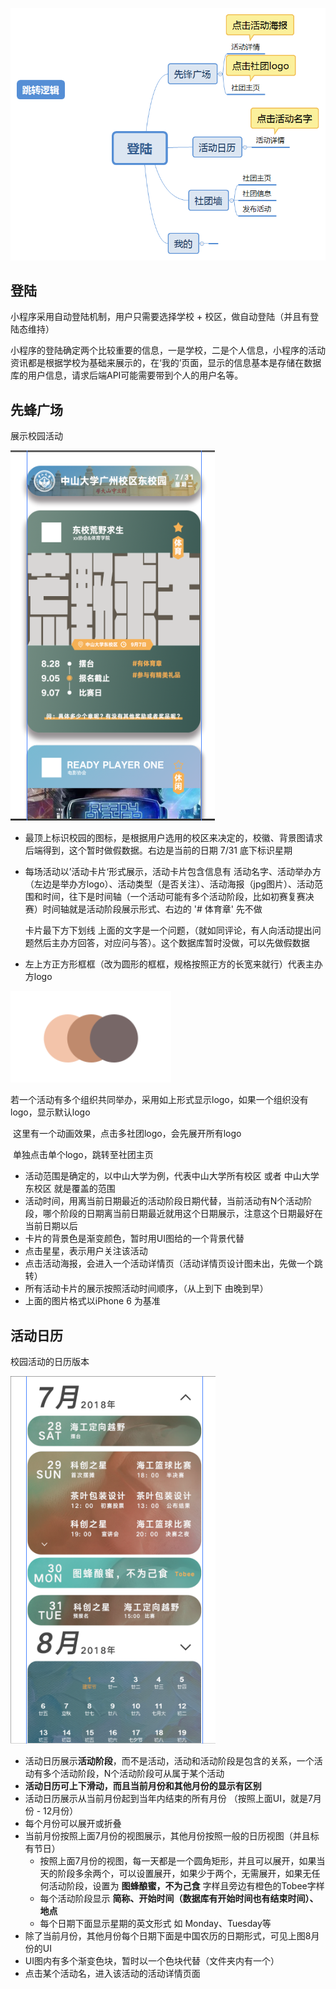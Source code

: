 ![](UI/跳转逻辑.png)

## 登陆

小程序采用自动登陆机制，用户只需要选择学校 + 校区，做自动登陆（并且有登陆态维持）

小程序的登陆确定两个比较重要的信息，一是学校，二是个人信息，小程序的活动资讯都是根据学校为基础来展示的，在‘我的’页面，显示的信息基本是存储在数据库的用户信息，请求后端API可能需要带到个人的用户名等。

## 先蜂广场

展示校园活动

![](UI/先蜂广场/先蜂广场.jpg)

* 最顶上标识校园的图标，是根据用户选用的校区来决定的，校徽、背景图请求后端得到，这个暂时做假数据。右边是当前的日期 7/31 底下标识星期

* 每场活动以’活动卡片‘形式展示，活动卡片包含信息有 活动名字、活动举办方（左边是举办方logo）、活动类型（是否关注）、活动海报（jpg图片）、活动范围和时间，往下是时间轴（一个活动可能有多个活动阶段，比如初赛复赛决赛）时间轴就是活动阶段展示形式、右边的 '# 体育章' 先不做

  卡片最下方下划线 上面的文字是一个问题，（就如同评论，有人向活动提出问题然后主办方回答，对应问与答）。这个数据库暂时没做，可以先做假数据

* 左上方正方形框框（改为圆形的框框，规格按照正方的长宽来就行）代表主办方logo


![](UI/先蜂广场/多社团logo.png)

​	若一个活动有多个组织共同举办，采用如上形式显示logo，如果一个组织没有logo，显示默认logo

​	这里有一个动画效果，点击多社团logo，会先展开所有logo

​	单独点击单个logo，跳转至社团主页

* 活动范围是确定的，以中山大学为例，代表中山大学所有校区 或者 中山大学东校区 就是覆盖的范围
* 活动时间，用离当前日期最近的活动阶段日期代替，当前活动有N个活动阶段，哪个阶段的日期离当前日期最近就用这个日期展示，注意这个日期最好在当前日期以后
* 卡片的背景色是渐变颜色，暂时用UI图给的一个背景代替
* 点击星星，表示用户关注该活动
* 点击活动海报，会进入一个活动详情页（活动详情页设计图未出，先做一个跳转）
* 所有活动卡片的展示按照活动时间顺序，（从上到下 由晚到早）
* 上面的图片格式以iPhone 6 为基准


## 活动日历

校园活动的日历版本

![](UI/活动日历/活动日历.png)

* 活动日历展示**活动阶段**，而不是活动，活动和活动阶段是包含的关系，一个活动有多个活动阶段，N个活动阶段可从属于某个活动
* **活动日历可上下滑动，而且当前月份和其他月份的显示有区别**
* 活动日历展示从当前月份起到当年内结束的所有月份 （按照上面UI，就是7月份 - 12月份）
* 每个月份可以展开或折叠
* 当前月份按照上面7月份的视图展示，其他月份按照一般的日历视图（并且标有节日）
  * 按照上面7月份的视图，每一天都是一个圆角矩形，并且可以展开，如果当天的阶段多余两个，可以设置展开，如果少于两个，无需展开，如果无任何活动阶段，设置为 **图蜂酿蜜，不为己食** 字样且旁边有橙色的Tobee字样
  * 每个活动阶段显示 **简称、开始时间（数据库有开始时间也有结束时间）、地点**
  * 每个日期下面显示星期的英文形式 如 Monday、Tuesday等
* 除了当前月份，其他月份每个日期下面是中国农历的日期形式，可见上图8月份的UI
* UI图内有多个渐变色块，暂时以一个色块代替（文件夹内有一个）
* 点击某个活动名，进入该活动的活动详情页面